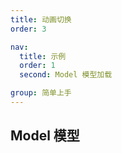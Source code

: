 ```yaml
---
title: 动画切换
order: 3

nav:
  title: 示例
  order: 1
  second: Model 模型加载

group: 简单上手
---
```


## Model 模型
 
<code src="./animation-list.tsx" compact="true"></code>
